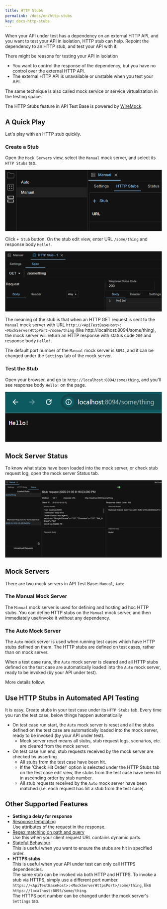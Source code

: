 ```yaml
---
title: HTTP Stubs
permalink: /docs/en/http-stubs
key: docs-http-stubs
---
```

When your API under test has a dependency on an external HTTP API, and you want to test your API in isolation, HTTP stub can help. Repoint the dependency to an HTTP stub, and test your API with it.

There might be reasons for testing your API in isolation
- You want to control the response of the dependency, but you have no control over the external HTTP API.
- The external HTTP API is unavailable or unstable when you test your API.

The same technique is also called mock service or service virtualization in the testing space.

The HTTP Stubs feature in API Test Base is powered by [WireMock](http://wiremock.org/).

## A Quick Play
Let's play with an HTTP stub quickly.

### Create a Stub
Open the `Mock Servers` view, select the `Manual` mock server, and select its `HTTP Stubs` tab.

![Quick Play - Manual Mock Server](../../screenshots/http-stubs/quick-play-manual-mock-server.png)

Click `+ Stub` button. On the stub edit view, enter URL `/some/thing` and response body `Hello!`.

![Quick Play Stub Details](../../screenshots/http-stubs/quick-play-stub-details.png)

The meaning of the stub is that when an HTTP GET request is sent to the `Manual` mock server with URL `http://<ApiTestBaseHost>:<MockServerHttpPort>/some/thing` (like http://localhost:8094/some/thing), the mock server will return an HTTP response with status code `200` and response body `Hello!`.

The default port number of the `Manual` mock server is `8094`, and it can be changed under the `Settings` tab of the mock server.

### Test the Stub
Open your browser, and go to `http://localhost:8094/some/thing`, and you'll see response body `Hello!` on the page.

![Quick Play Stub Invocation](../../screenshots/http-stubs/quick-play-stub-invocation.png)

## Mock Server Status
To know what stubs have been loaded into the mock server, or check stub request log, open the mock server Status tab.

![Mock Server Status](../../screenshots/http-stubs/mock-server-status.png)

## Mock Servers
There are two mock servers in API Test Base: `Manual`, `Auto`.

### The Manual Mock Server
The `Manual` mock server is used for defining and hosting ad hoc HTTP stubs. You can define HTTP stubs on the `Manual` mock server, and then immediately use/invoke it without any dependency.

### The Auto Mock Server
The `Auto` mock server is used when running test cases which have HTTP stubs defined on them. The HTTP stubs are defined on test cases, rather than on mock server.

When a test case runs, the `Auto` mock server is cleared and all HTTP stubs defined on the test case are automatically loaded into the `Auto` mock server, ready to be invoked (by your API under test).

More details follow.

## Use HTTP Stubs in Automated API Testing
It is easy. Create stubs in your test case under its `HTTP Stubs` tab. Every time you run the test case, below things happen automatically
- On test case run start, the `Auto` mock server is reset and all the stubs defined on the test case are automatically loaded into the mock server, ready to be invoked (by your API under test).
    - Mock server reset means all stubs, stub request logs, scenarios, etc. are cleared from the mock server.
- On test case run end, stub requests received by the mock server are checked by asserting
    - All stubs from the test case have been hit.
    - If the 'Check Hit Order' option is selected under the HTTP Stubs tab on the test case edit view, the stubs from the test case have been hit in ascending order by stub number.
    - All stub requests received by the `Auto` mock server have been matched (i.e. each request has hit a stub from the test case).

## Other Supported Features
- **Setting a delay for response**
- [Response templating](http://wiremock.org/docs/response-templating/)  
    Use attributes of the request in the response.
- [Regex matching on path and query](http://wiremock.org/docs/request-matching/#regex-matching-on-path-and-query)  
    Use this when your client request URL contains dynamic parts.
- [Stateful Behaviour](http://wiremock.org/docs/stateful-behaviour/)  
    This is useful when you want to ensure the stubs are hit in specified order.
- **HTTPS stubs**<br>
    This is useful when your API under test can only call HTTPS dependencies.<br>
    The same stub can be invoked via both HTTP and HTTPS. To invoke a stub via HTTPS, simply use a different port number. `https://<ApiTestBaseHost>:<MockServerHttpsPort>/some/thing`, like `https://localhost:8095/some/thing`.<br>
    The HTTPS port number can be changed under the mock server's `Settings` tab.
